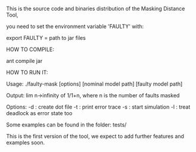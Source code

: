 This is the source code and binaries distribution of the Masking Distance Tool,

you need to set the environment variable 'FAULTY' with:

export FAULTY = path to jar files

HOW TO COMPILE:

ant compile jar

HOW TO RUN IT:

Usage: ./faulty-mask [options] [nominal model path] [faulty model path]

Output: lim n->infinity of 1/1+n, where n is the number of faults masked

Options: 
-d : create dot file 
-t : print error trace 
-s : start simulation 
-l : treat deadlock as error state too
 

Some examples can be found
in the folder: tests/

This is the first version of the tool, we expect to add further features and examples
soon.

